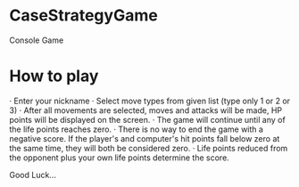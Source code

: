 # CaseStrategyGame
Console Game

How to play
=

· Enter your nickname
· Select move types from given list (type only 1 or 2 or 3)
· After all movements are selected, moves and attacks will be made, HP points will be displayed on the screen.
· The game will continue until any of the life points reaches zero.
· There is no way to end the game with a negative score. If the player's and computer's hit points fall below zero at the same time, they will both be considered zero.
· Life points reduced from the opponent plus your own life points determine the score.

Good Luck...
